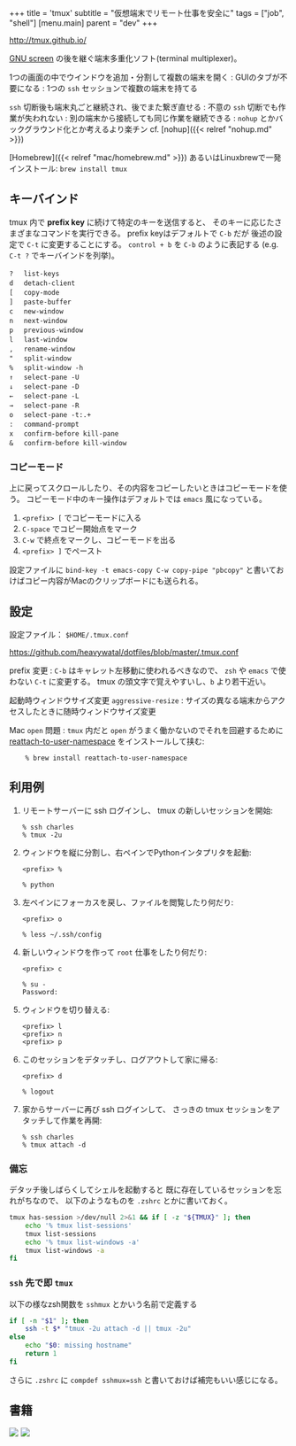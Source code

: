 +++
title = 'tmux'
subtitle = "仮想端末でリモート仕事を安全に"
tags = ["job", "shell"]
[menu.main]
  parent = "dev"
+++

<http://tmux.github.io/>

[GNU screen](http://www.gnu.org/software/screen/)
の後を継ぐ端末多重化ソフト(terminal multiplexer)。

1つの画面の中でウインドウを追加・分割して複数の端末を開く
:   GUIのタブが不要になる
:    1つの `ssh` セッションで複数の端末を持てる

`ssh` 切断後も端末丸ごと継続され、後でまた繋ぎ直せる
:   不意の `ssh` 切断でも作業が失われない
:   別の端末から接続しても同じ作業を継続できる
:   `nohup` とかバックグラウンド化とか考えるより楽チン cf. [nohup]({{< relref "nohup.md" >}})

[Homebrew]({{< relref "mac/homebrew.md" >}}) あるいはLinuxbrewで一発インストール:
`brew install tmux`

## キーバインド

tmux 内で **prefix key** に続けて特定のキーを送信すると、
そのキーに応じたさまざまなコマンドを実行できる。
prefix keyはデフォルトで `C-b` だが
後述の設定で `C-t` に変更することにする。
`control + b` を `C-b` のように表記する
(e.g. `C-t ?` でキーバインドを列挙)。

```nohighlight
? 　list-keys
d 　detach-client
[ 　copy-mode
] 　paste-buffer
c 　new-window
n 　next-window
p 　previous-window
l 　last-window
, 　rename-window
" 　split-window
% 　split-window -h
↑ 　select-pane -U
↓ 　select-pane -D
← 　select-pane -L
→ 　select-pane -R
o 　select-pane -t:.+
: 　command-prompt
x 　confirm-before kill-pane
& 　confirm-before kill-window
```

### コピーモード

上に戻ってスクロールしたり、その内容をコピーしたいときはコピーモードを使う。
コピーモード中のキー操作はデフォルトでは `emacs` 風になっている。

1.  `<prefix> [` でコピーモードに入る
2.  `C-space` でコピー開始点をマーク
3.  `C-w` で終点をマークし、コピーモードを出る
4.  `<prefix> ]` でペースト

設定ファイルに
`bind-key -t emacs-copy C-w copy-pipe "pbcopy"`
と書いておけばコピー内容がMacのクリップボードにも送られる。

## 設定

設定ファイル： `$HOME/.tmux.conf`

<https://github.com/heavywatal/dotfiles/blob/master/.tmux.conf>

prefix 変更
:   `C-b` はキャレット左移動に使われるべきなので、
    `zsh` や `emacs` で使わない `C-t` に変更する。
    tmux の頭文字で覚えやすいし、`b` より若干近い。

起動時ウィンドウサイズ変更 `aggressive-resize`
:   サイズの異なる端末からアクセスしたときに随時ウィンドウサイズ変更

Mac `open` 問題
:   `tmux` 内だと `open` がうまく働かないのでそれを回避するために
    [reattach-to-user-namespace](https://github.com/ChrisJohnsen/tmux-MacOSX-pasteboard)
    をインストールして挟む:

        % brew install reattach-to-user-namespace


## 利用例

1.  リモートサーバーに ssh ログインし、
    tmux の新しいセッションを開始:

        % ssh charles
        % tmux -2u

2.  ウィンドウを縦に分割し、右ペインでPythonインタプリタを起動:

        <prefix> %

        % python

3.  左ペインにフォーカスを戻し、ファイルを閲覧したり何だり:

        <prefix> o

        % less ~/.ssh/config

4.  新しいウィンドウを作って `root` 仕事をしたり何だり:

        <prefix> c

        % su -
        Password:

5.  ウィンドウを切り替える:

        <prefix> l
        <prefix> n
        <prefix> p

6.  このセッションをデタッチし、ログアウトして家に帰る:

        <prefix> d

        % logout

7.  家からサーバーに再び ssh ログインして、
    さっきの tmux セッションをアタッチして作業を再開:

        % ssh charles
        % tmux attach -d

### 備忘

デタッチ後しばらくしてシェルを起動すると
既に存在しているセッションを忘れがちなので、
以下のようなものを `.zshrc` とかに書いておく。

```sh
tmux has-session >/dev/null 2>&1 && if [ -z "${TMUX}" ]; then
    echo '% tmux list-sessions'
    tmux list-sessions
    echo '% tmux list-windows -a'
    tmux list-windows -a
fi
```

### `ssh` 先で即 `tmux`

以下の様なzsh関数を `sshmux` とかいう名前で定義する

```sh
if [ -n "$1" ]; then
    ssh -t $* "tmux -2u attach -d || tmux -2u"
else
    echo "$0: missing hostname"
    return 1
fi
```

さらに `.zshrc` に `compdef sshmux=ssh`
と書いておけば補完もいい感じになる。

## 書籍

<a href="http://www.amazon.co.jp/gp/product/B00A4I3ZVY/ref=as_li_ss_il?ie=UTF8&camp=247&creative=7399&creativeASIN=B00A4I3ZVY&linkCode=as2&tag=heavywatal-22"><img border="0" src="http://ws-fe.amazon-adsystem.com/widgets/q?_encoding=UTF8&ASIN=B00A4I3ZVY&Format=_SL160_&ID=AsinImage&MarketPlace=JP&ServiceVersion=20070822&WS=1&tag=heavywatal-22" ></a><img src="http://ir-jp.amazon-adsystem.com/e/ir?t=heavywatal-22&l=as2&o=9&a=B00A4I3ZVY" width="1" height="1" border="0" alt="" style="border:none !important; margin:0px !important;" />
<a href="http://www.amazon.co.jp/gp/product/178398516X/ref=as_li_ss_il?ie=UTF8&camp=247&creative=7399&creativeASIN=178398516X&linkCode=as2&tag=heavywatal-22"><img border="0" src="http://ws-fe.amazon-adsystem.com/widgets/q?_encoding=UTF8&ASIN=178398516X&Format=_SL160_&ID=AsinImage&MarketPlace=JP&ServiceVersion=20070822&WS=1&tag=heavywatal-22" ></a><img src="http://ir-jp.amazon-adsystem.com/e/ir?t=heavywatal-22&l=as2&o=9&a=178398516X" width="1" height="1" border="0" alt="" style="border:none !important; margin:0px !important;" />

